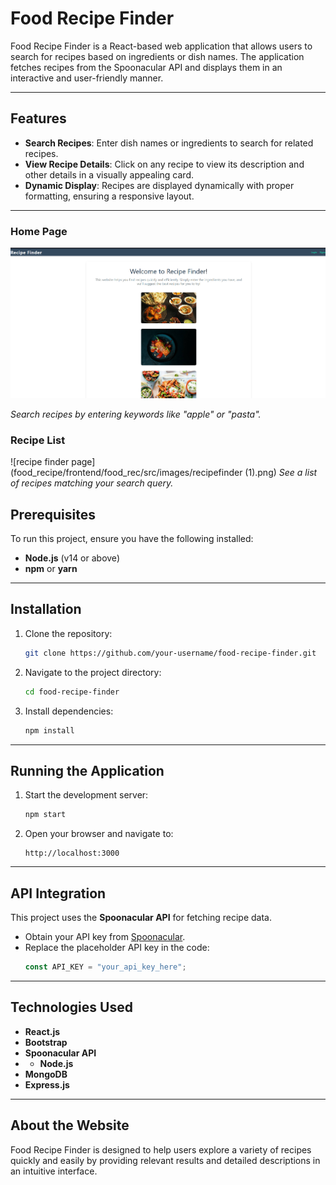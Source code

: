 # Food Recipe Finder

Food Recipe Finder is a React-based web application that allows users to search for recipes based on ingredients or dish names. The application fetches recipes from the Spoonacular API and displays them in an interactive and user-friendly manner.

---

## Features
- **Search Recipes**: Enter dish names or ingredients to search for related recipes.
- **View Recipe Details**: Click on any recipe to view its description and other details in a visually appealing card.
- **Dynamic Display**: Recipes are displayed dynamically with proper formatting, ensuring a responsive layout.

---



### Home Page

![Home page](food_recipe/frontend/food_rec/src/images/home.png)

*Search recipes by entering keywords like "apple" or "pasta".*

### Recipe List

![recipe finder page](food_recipe/frontend/food_rec/src/images/recipefinder (1).png)
*See a list of recipes matching your search query.*


## Prerequisites
To run this project, ensure you have the following installed:

- **Node.js** (v14 or above)
- **npm** or **yarn**

---

## Installation

1. Clone the repository:
   ```bash
   git clone https://github.com/your-username/food-recipe-finder.git
   ```
2. Navigate to the project directory:
   ```bash
   cd food-recipe-finder
   ```
3. Install dependencies:
   ```bash
   npm install
   ```

---

## Running the Application

1. Start the development server:
   ```bash
   npm start
   ```
2. Open your browser and navigate to:
   ```
   http://localhost:3000
   ```

---

## API Integration
This project uses the **Spoonacular API** for fetching recipe data. 

- Obtain your API key from [Spoonacular](https://spoonacular.com/food-api).
- Replace the placeholder API key in the code:
  ```javascript
  const API_KEY = "your_api_key_here";
  ```

---


## Technologies Used

- **React.js**
- **Bootstrap**
- **Spoonacular API**
- - **Node.js**
- **MongoDB**
- **Express.js**

---

## About the Website
Food Recipe Finder is designed to help users explore a variety of recipes quickly and easily by providing relevant results and detailed descriptions in an intuitive interface.
